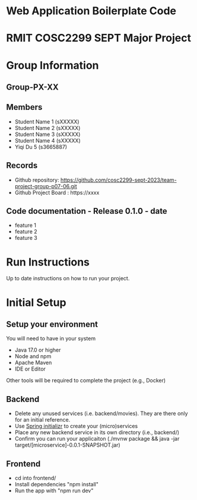 # Web Application Boilerplate Code


# RMIT COSC2299 SEPT Major Project

# Group Information

## Group-PX-XX

## Members
* Student Name 1 (sXXXXX)
* Student Name 2 (sXXXXX)
* Student Name 3 (sXXXXX)
* Student Name 4 (sXXXXX)
* Yiqi Du 5 (s3665887)

## Records

* Github repository: https://github.com/cosc2299-sept-2023/team-project-group-p07-06.git
* Github Project Board : https://xxxx

	
## Code documentation - Release 0.1.0 - date
* feature 1
* feature 2
* feature 3
  

# Run Instructions

Up to date instructions on how to run your project.


# Initial Setup

## Setup your environment 
You will need to have in your system

- Java 17.0 or higher
- Node and npm
- Apache Maven
- IDE or Editor

Other tools will be required to complete the project (e.g., Docker)

## Backend

- Delete any unused services (i.e. backend/movies). They are there only for an initial reference.
- Use [Spring initializr](https://start.spring.io/) to create your (micro)services
- Place any new backend service in its own directory (i.e., backend/<service-name>)
- Confirm you can run your applicaiton (./mvnw package && java -jar target/[microservice]-0.0.1-SNAPSHOT.jar)

## Frontend
- cd into frontend/
- Install dependencies "npm install"
- Run the app with "npm run dev"




